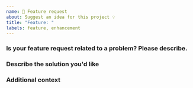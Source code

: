 ```yaml
---
name: 🚀 Feature request
about: Suggest an idea for this project 💡
title: "Feature: "
labels: feature, enhancement
---
```


### Is your feature request related to a problem? Please describe.

<!-- A clear and concise description of what the problem is. Ex. I'm always frustrated when [...] -->

### Describe the solution you'd like

<!-- A clear and concise description of what you want to happen. -->

### Additional context

<!-- Add any other context or screenshots about the feature request here. -->
